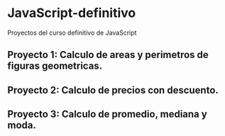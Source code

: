 # JavaScript-definitivo
Proyectos del curso definitivo de JavaScript

## Proyecto 1: Calculo de areas y perimetros de figuras geometricas.

## Proyecto 2: Calculo de precios con descuento.

## Proyecto 3: Calculo de promedio, mediana y moda.
